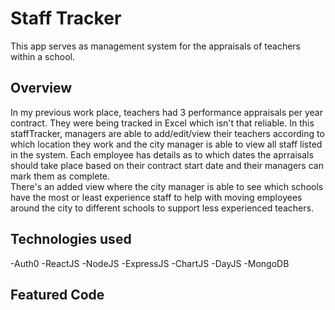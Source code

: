 # Staff Tracker
This app serves as management system for the appraisals of teachers within a school. 
## Overview
In my previous work place, teachers had 3 performance appraisals per year contract. They were being tracked in Excel which isn't that reliable. In this staffTracker, managers are able to add/edit/view their teachers according to which location they work and the city manager is able to view all staff listed in the system. 
Each employee has details as to which dates the aprraisals should take place based on their contract start date and their managers can mark them as complete.  
There's an added view where the city manager is able to see which schools have the most or least experience staff to help with moving employees around the city to different schools to support less experienced teachers. 
## Technologies used

-Auth0
-ReactJS
-NodeJS
-ExpressJS
-ChartJS
-DayJS
-MongoDB

## Featured Code
